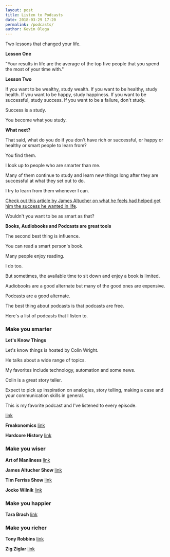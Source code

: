 ```yaml
--- 
layout: post 
title: Listen to Podcasts
date: 2018-03-29 17:20
permalink: /podcasts/ 
author: Kevin Olega 
--- 
```

Two lessons that changed your life.

**Lesson One**

"Your results in life are the average of the top five people that you spend the most of your time with."

**Lesson Two**

If you want to be wealthy, study wealth.
If you want to be healthy, study health.
If you want to be happy, study happiness.
If you want to be successful, study success.
If you want to be a failure, don't study.

Success is a study.

You become what you study.

**What next?**

That said, what do you do if you don't have rich or successful, or happy or healthy or smart people to learn from?

You find them.

I look up to people who are smarter than me.

Many of them continue to study and learn new things long after they are successful at what they set out to do.

I try to learn from them whenever I can.

[Check out this article by James Altucher on what he feels had helped get him the success he wanted in life](https://jamesaltucher.com/2018/03/ten-things-given-success/).

Wouldn't you want to be as smart as that?

**Books, Audiobooks and Podcasts are great tools**

The second best thing is influence.

You can read a smart person's book.

Many people enjoy reading.

I do too.

But sometimes, the available time to sit down and enjoy a book is limited.

Audiobooks are a good alternate but many of the good ones are expensive.

Podcasts are a good alternate.

The best thing about podcasts is that podcasts are free.

Here's a list of podcasts that I listen to.


### Make you smarter

**Let's Know Things**

Let's know things is hosted by Colin Wright. 

He talks about a wide range of topics. 

My favorites include technology, automation and some news. 

Colin is a great story teller. 

Expect to pick up inspiration on analogies, story telling, making a case and your communication skills in general. 

This is my favorite podcast and I've listened to every episode.

[link](http://letsknowthings.com/)

**Freakonomics**
[link](http://freakonomics.com/)

**Hardcore History**
[link](https://www.dancarlin.com/hardcore-history-series/)


### Make you wiser

**Art of Manliness**
[link](https://www.artofmanliness.com/category/podcast/)

**James Altucher Show**
[link](https://jamesaltucher.com/category/the-james-altucher-show/)

**Tim Ferriss Show**
[link](https://tim.blog/podcast/)

**Jocko Wilnik**
[link](http://jockopodcast.com/)

### Make you happier

**Tara Brach**
[link](https://www.tarabrach.com/)

### Make you richer
**Tony Robbins**
[link](https://www.tonyrobbins.com/podcasts/)

**Zig Ziglar**
[link](https://ziglarshow.com/)



